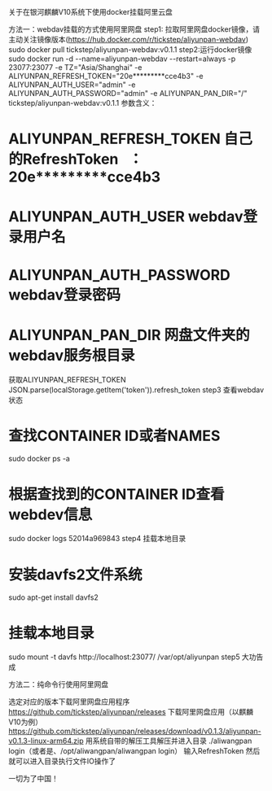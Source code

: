 关于在银河麒麟V10系统下使用docker挂载阿里云盘

方法一：webdav挂载的方式使用阿里网盘
step1: 拉取阿里网盘docker镜像，请主动关注镜像版本(https://hub.docker.com/r/tickstep/aliyunpan-webdav)
sudo docker pull tickstep/aliyunpan-webdav:v0.1.1
step2:运行docker镜像
sudo docker run -d --name=aliyunpan-webdav --restart=always -p 23077:23077 -e TZ="Asia/Shanghai" -e ALIYUNPAN_REFRESH_TOKEN="20e*********cce4b3" -e ALIYUNPAN_AUTH_USER="admin" -e ALIYUNPAN_AUTH_PASSWORD="admin" -e ALIYUNPAN_PAN_DIR="/" tickstep/aliyunpan-webdav:v0.1.1 
参数含义：
# ALIYUNPAN_REFRESH_TOKEN 自己的RefreshToken   ：20e*********cce4b3
# ALIYUNPAN_AUTH_USER webdav登录用户名     
# ALIYUNPAN_AUTH_PASSWORD webdav登录密码 
# ALIYUNPAN_PAN_DIR 网盘文件夹的webdav服务根目录
获取ALIYUNPAN_REFRESH_TOKEN
JSON.parse(localStorage.getItem('token')).refresh_token
step3 查看webdav状态
# 查找CONTAINER ID或者NAMES
sudo docker ps -a
# 根据查找到的CONTAINER ID查看webdev信息
sudo docker logs 52014a969843
step4 挂载本地目录
# 安装davfs2文件系统
sudo apt-get install davfs2
# 挂载本地目录
sudo mount -t davfs http://localhost:23077/ /var/opt/aliyunpan
step5 大功告成



方法二：纯命令行使用阿里网盘

选定对应的版本下载阿里网盘应用程序
https://github.com/tickstep/aliyunpan/releases
下载阿里网盘应用（以麒麟V10为例）
https://github.com/tickstep/aliyunpan/releases/download/v0.1.3/aliyunpan-v0.1.3-linux-arm64.zip
用系统自带的解压工具解压并进入目录
./aliwangpan login（或者是、/opt/aliwangpan/aliwangpan login）
输入RefreshToken
然后就可以进入目录执行文件IO操作了


一切为了中国！
